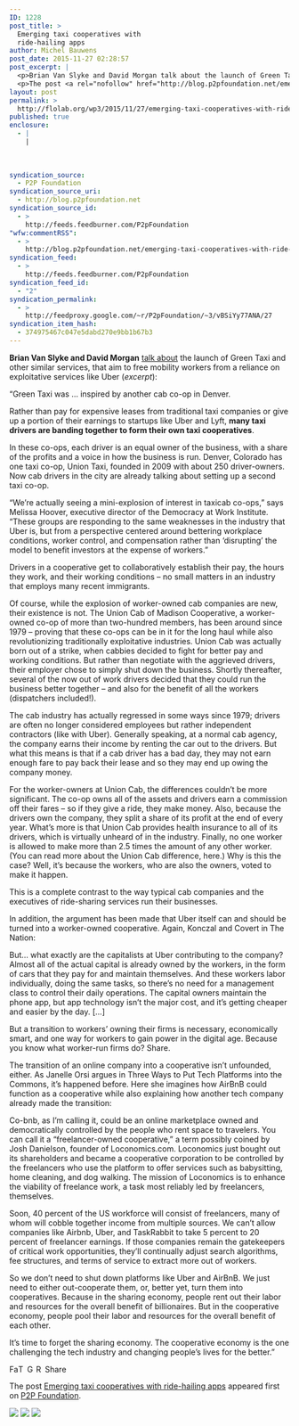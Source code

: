 ```yaml
---
ID: 1228
post_title: >
  Emerging taxi cooperatives with
  ride-hailing apps
author: Michel Bauwens
post_date: 2015-11-27 02:28:57
post_excerpt: |
  <p>Brian Van Slyke and David Morgan talk about the launch of Green Taxi and other similar services, that aim to free mobility workers from a reliance on exploitative services like Uber (excerpt): &ldquo;Green Taxi was &hellip; inspired by another cab co-op in Denver. Rather than pay for expensive leases from traditional taxi companies or give [&hellip;]</p>
  <p>The post <a rel="nofollow" href="http://blog.p2pfoundation.net/emerging-taxi-cooperatives-with-ride-hailing-apps/2015/11/27">Emerging taxi cooperatives with ride-hailing apps</a> appeared first on <a rel="nofollow" href="http://blog.p2pfoundation.net/">P2P Foundation</a>.</p>
layout: post
permalink: >
  http://flolab.org/wp3/2015/11/27/emerging-taxi-cooperatives-with-ride-hailing-apps/
published: true
enclosure:
  - |
    |
        
        
        
syndication_source:
  - P2P Foundation
syndication_source_uri:
  - http://blog.p2pfoundation.net
syndication_source_id:
  - >
    http://feeds.feedburner.com/P2pFoundation
"wfw:commentRSS":
  - >
    http://blog.p2pfoundation.net/emerging-taxi-cooperatives-with-ride-hailing-apps/2015/11/27/feed
syndication_feed:
  - >
    http://feeds.feedburner.com/P2pFoundation
syndication_feed_id:
  - "2"
syndication_permalink:
  - >
    http://feedproxy.google.com/~r/P2pFoundation/~3/vBSiYy77ANA/27
syndication_item_hash:
  - 374975467c047e5dabd270e9bb1b67b3
---
```

**Brian Van Slyke and David Morgan** [talk about][1] the launch of Green Taxi and other similar services, that aim to free mobility workers from a reliance on exploitative services like Uber (*excerpt*):

“Green Taxi was … inspired by another cab co-op in Denver.

Rather than pay for expensive leases from traditional taxi companies or give up a portion of their earnings to startups like Uber and Lyft, **many taxi drivers are banding together to form their own taxi cooperatives**.

In these co-ops, each driver is an equal owner of the business, with a share of the profits and a voice in how the business is run. Denver, Colorado has one taxi co-op, Union Taxi, founded in 2009 with about 250 driver-owners. Now cab drivers in the city are already talking about setting up a second taxi co-op.

“We’re actually seeing a mini-explosion of interest in taxicab co-ops,” says Melissa Hoover, executive director of the Democracy at Work Institute. “These groups are responding to the same weaknesses in the industry that Uber is, but from a perspective centered around bettering workplace conditions, worker control, and compensation rather than ‘disrupting’ the model to benefit investors at the expense of workers.”

Drivers in a cooperative get to collaboratively establish their pay, the hours they work, and their working conditions – no small matters in an industry that employs many recent immigrants.

Of course, while the explosion of worker-owned cab companies are new, their existence is not. The Union Cab of Madison Cooperative, a worker-owned co-op of more than two-hundred members, has been around since 1979 – proving that these co-ops can be in it for the long haul while also revolutionizing traditionally exploitative industries. Union Cab was actually born out of a strike, when cabbies decided to fight for better pay and working conditions. But rather than negotiate with the aggrieved drivers, their employer chose to simply shut down the business. Shortly thereafter, several of the now out of work drivers decided that they could run the business better together – and also for the benefit of all the workers (dispatchers included!).

The cab industry has actually regressed in some ways since 1979; drivers are often no longer considered employees but rather independent contractors (like with Uber). Generally speaking, at a normal cab agency, the company earns their income by renting the car out to the drivers. But what this means is that if a cab driver has a bad day, they may not earn enough fare to pay back their lease and so they may end up owing the company money.

For the worker-owners at Union Cab, the differences couldn’t be more significant. The co-op owns all of the assets and drivers earn a commission off their fares – so if they give a ride, they make money. Also, because the drivers own the company, they split a share of its profit at the end of every year. What’s more is that Union Cab provides health insurance to all of its drivers, which is virtually unheard of in the industry. Finally, no one worker is allowed to make more than 2.5 times the amount of any other worker. (You can read more about the Union Cab difference, here.) Why is this the case? Well, it’s because the workers, who are also the owners, voted to make it happen.

This is a complete contrast to the way typical cab companies and the executives of ride-sharing services run their businesses.

In addition, the argument has been made that Uber itself can and should be turned into a worker-owned cooperative. Again, Konczal and Covert in The Nation:

But… what exactly are the capitalists at Uber contributing to the company? Almost all of the actual capital is already owned by the workers, in the form of cars that they pay for and maintain themselves. And these workers labor individually, doing the same tasks, so there’s no need for a management class to control their daily operations. The capital owners maintain the phone app, but app technology isn’t the major cost, and it’s getting cheaper and easier by the day. […]

But a transition to workers’ owning their firms is necessary, economically smart, and one way for workers to gain power in the digital age. Because you know what worker-run firms do? Share.

The transition of an online company into a cooperative isn’t unfounded, either. As Janelle Orsi argues in Three Ways to Put Tech Platforms into the Commons, it’s happened before. Here she imagines how AirBnB could function as a cooperative while also explaining how another tech company already made the transition:

Co-bnb, as I’m calling it, could be an online marketplace owned and democratically controlled by the people who rent space to travelers. You can call it a “freelancer-owned cooperative,” a term possibly coined by Josh Danielson, founder of Loconomics.com. Loconomics just bought out its shareholders and became a cooperative corporation to be controlled by the freelancers who use the platform to offer services such as babysitting, home cleaning, and dog walking. The mission of Loconomics is to enhance the viability of freelance work, a task most reliably led by freelancers, themselves.

Soon, 40 percent of the US workforce will consist of freelancers, many of whom will cobble together income from multiple sources. We can’t allow companies like Airbnb, Uber, and TaskRabbit to take 5 percent to 20 percent of freelancer earnings. If those companies remain the gatekeepers of critical work opportunities, they’ll continually adjust search algorithms, fee structures, and terms of service to extract more out of workers.

So we don’t need to shut down platforms like Uber and AirBnB. We just need to either out-cooperate them, or, better yet, turn them into cooperatives. Because in the sharing economy, people rent out their labor and resources for the overall benefit of billionaires. But in the cooperative economy, people pool their labor and resources for the overall benefit of each other.

It’s time to forget the sharing economy. The cooperative economy is the one challenging the tech industry and changing people’s lives for the better.”

<a class="a2a_button_facebook" href="http://www.addtoany.com/add_to/facebook?linkurl=http%3A%2F%2Fblog.p2pfoundation.net%2Femerging-taxi-cooperatives-with-ride-hailing-apps%2F2015%2F11%2F27&linkname=Emerging%20taxi%20cooperatives%20with%20ride-hailing%20apps" title="Facebook" rel="nofollow"><img src="http://blog.p2pfoundation.net/wp-content/plugins/add-to-any/icons/facebook.png" width="16" height="16" alt="Facebook" /></a><a class="a2a_button_twitter" href="http://www.addtoany.com/add_to/twitter?linkurl=http%3A%2F%2Fblog.p2pfoundation.net%2Femerging-taxi-cooperatives-with-ride-hailing-apps%2F2015%2F11%2F27&linkname=Emerging%20taxi%20cooperatives%20with%20ride-hailing%20apps" title="Twitter" rel="nofollow"><img src="http://blog.p2pfoundation.net/wp-content/plugins/add-to-any/icons/twitter.png" width="16" height="16" alt="Twitter" /></a><a class="a2a_button_google_plus" href="http://www.addtoany.com/add_to/google_plus?linkurl=http%3A%2F%2Fblog.p2pfoundation.net%2Femerging-taxi-cooperatives-with-ride-hailing-apps%2F2015%2F11%2F27&linkname=Emerging%20taxi%20cooperatives%20with%20ride-hailing%20apps" title="Google+" rel="nofollow"><img src="http://blog.p2pfoundation.net/wp-content/plugins/add-to-any/icons/google_plus.png" width="16" height="16" alt="Google+" /></a><a class="a2a_button_reddit" href="http://www.addtoany.com/add_to/reddit?linkurl=http%3A%2F%2Fblog.p2pfoundation.net%2Femerging-taxi-cooperatives-with-ride-hailing-apps%2F2015%2F11%2F27&linkname=Emerging%20taxi%20cooperatives%20with%20ride-hailing%20apps" title="Reddit" rel="nofollow"><img src="http://blog.p2pfoundation.net/wp-content/plugins/add-to-any/icons/reddit.png" width="16" height="16" alt="Reddit" /></a><a class="a2a_dd a2a_target addtoany_share_save" href="https://www.addtoany.com/share#url=http%3A%2F%2Fblog.p2pfoundation.net%2Femerging-taxi-cooperatives-with-ride-hailing-apps%2F2015%2F11%2F27&title=Emerging%20taxi%20cooperatives%20with%20ride-hailing%20apps" id="wpa2a_2"><img src="http://blog.p2pfoundation.net/wp-content/plugins/add-to-any/share_save_120_16.png" width="120" height="16" alt="Share" /></a>

The post <a rel="nofollow" href="http://blog.p2pfoundation.net/emerging-taxi-cooperatives-with-ride-hailing-apps/2015/11/27">Emerging taxi cooperatives with ride-hailing apps</a> appeared first on <a rel="nofollow" href="http://blog.p2pfoundation.net/">P2P Foundation</a>.

<div class="feedflare">
  <a href="http://feeds.feedburner.com/~ff/P2pFoundation?a=vBSiYy77ANA:AfxH2vLMWXA:7Q72WNTAKBA"><img src="http://feeds.feedburner.com/~ff/P2pFoundation?d=7Q72WNTAKBA" border="0" /></img></a> <a href="http://feeds.feedburner.com/~ff/P2pFoundation?a=vBSiYy77ANA:AfxH2vLMWXA:D7DqB2pKExk"><img src="http://feeds.feedburner.com/~ff/P2pFoundation?i=vBSiYy77ANA:AfxH2vLMWXA:D7DqB2pKExk" border="0" /></img></a> <a href="http://feeds.feedburner.com/~ff/P2pFoundation?a=vBSiYy77ANA:AfxH2vLMWXA:2mJPEYqXBVI"><img src="http://feeds.feedburner.com/~ff/P2pFoundation?d=2mJPEYqXBVI" border="0" /></img></a>
</div>

<img src="http://feeds.feedburner.com/~r/P2pFoundation/~4/vBSiYy77ANA" height="1" width="1" alt="" />

 [1]: http://www.truth-out.org/opinion/item/33720-the-sharing-economy-is-the-problem